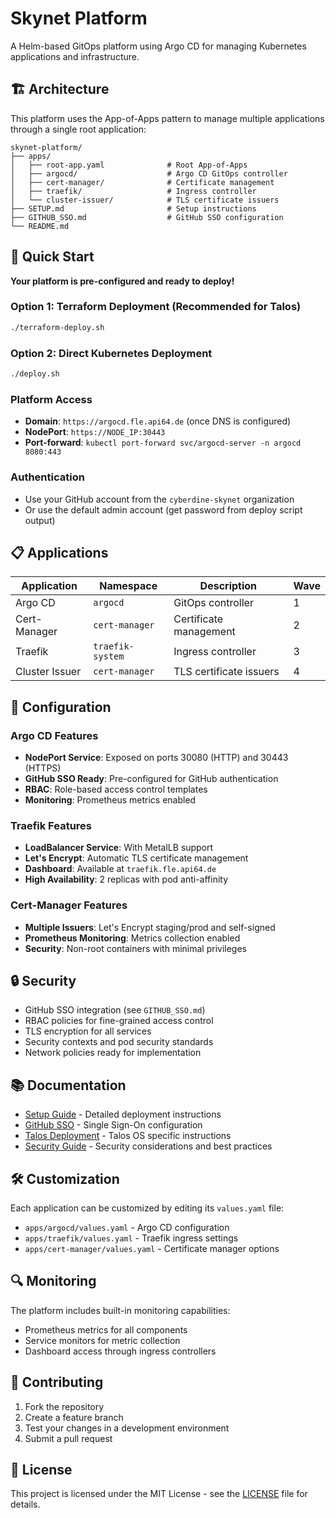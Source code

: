 # Skynet Platform

A Helm-based GitOps platform using Argo CD for managing Kubernetes applications and infrastructure.

## 🏗️ Architecture

This platform uses the App-of-Apps pattern to manage multiple applications through a single root application:

```text
skynet-platform/
├── apps/
│   ├── root-app.yaml              # Root App-of-Apps
│   ├── argocd/                    # Argo CD GitOps controller
│   ├── cert-manager/              # Certificate management
│   ├── traefik/                   # Ingress controller
│   └── cluster-issuer/            # TLS certificate issuers
├── SETUP.md                       # Setup instructions
├── GITHUB_SSO.md                  # GitHub SSO configuration
└── README.md
```

## 🚀 Quick Start

**Your platform is pre-configured and ready to deploy!**

### **Option 1: Terraform Deployment (Recommended for Talos)**

```bash
./terraform-deploy.sh
```

### **Option 2: Direct Kubernetes Deployment**

```bash
./deploy.sh
```

### **Platform Access**
- **Domain**: `https://argocd.fle.api64.de` (once DNS is configured)
- **NodePort**: `https://NODE_IP:30443`
- **Port-forward**: `kubectl port-forward svc/argocd-server -n argocd 8080:443`

### **Authentication**
- Use your GitHub account from the `cyberdine-skynet` organization
- Or use the default admin account (get password from deploy script output)

## 📋 Applications

| Application | Namespace | Description | Wave |
|-------------|-----------|-------------|------|
| Argo CD | `argocd` | GitOps controller | 1 |
| Cert-Manager | `cert-manager` | Certificate management | 2 |
| Traefik | `traefik-system` | Ingress controller | 3 |
| Cluster Issuer | `cert-manager` | TLS certificate issuers | 4 |

## 🔧 Configuration

### Argo CD Features

- **NodePort Service**: Exposed on ports 30080 (HTTP) and 30443 (HTTPS)
- **GitHub SSO Ready**: Pre-configured for GitHub authentication
- **RBAC**: Role-based access control templates
- **Monitoring**: Prometheus metrics enabled

### Traefik Features

- **LoadBalancer Service**: With MetalLB support
- **Let's Encrypt**: Automatic TLS certificate management
- **Dashboard**: Available at `traefik.fle.api64.de`
- **High Availability**: 2 replicas with pod anti-affinity

### Cert-Manager Features

- **Multiple Issuers**: Let's Encrypt staging/prod and self-signed
- **Prometheus Monitoring**: Metrics collection enabled
- **Security**: Non-root containers with minimal privileges

## 🔒 Security

- GitHub SSO integration (see `GITHUB_SSO.md`)
- RBAC policies for fine-grained access control
- TLS encryption for all services
- Security contexts and pod security standards
- Network policies ready for implementation

## 📚 Documentation

- [Setup Guide](SETUP.md) - Detailed deployment instructions
- [GitHub SSO](GITHUB_SSO.md) - Single Sign-On configuration
- [Talos Deployment](TALOS.md) - Talos OS specific instructions
- [Security Guide](SECURITY.md) - Security considerations and best practices

## 🛠️ Customization

Each application can be customized by editing its `values.yaml` file:

- `apps/argocd/values.yaml` - Argo CD configuration
- `apps/traefik/values.yaml` - Traefik ingress settings
- `apps/cert-manager/values.yaml` - Certificate manager options

## 🔍 Monitoring

The platform includes built-in monitoring capabilities:

- Prometheus metrics for all components
- Service monitors for metric collection
- Dashboard access through ingress controllers

## 🤝 Contributing

1. Fork the repository
2. Create a feature branch
3. Test your changes in a development environment
4. Submit a pull request

## 📄 License

This project is licensed under the MIT License - see the [LICENSE](LICENSE) file for details.